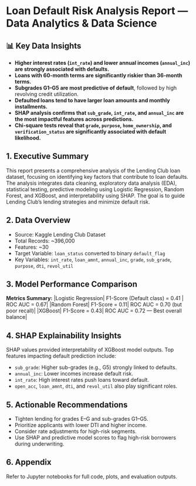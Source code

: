 # Loan Default Risk Analysis Report — Data Analytics & Data Science

## 📊 Key Data Insights

- **Higher interest rates (`int_rate`) and lower annual incomes (`annual_inc`) are strongly associated with defaults.**
- **Loans with 60-month terms are significantly riskier than 36-month terms.**
- **Subgrades G1–G5 are most predictive of default**, followed by high revolving credit utilization.
- **Defaulted loans tend to have larger loan amounts and monthly installments.**
- **SHAP analysis confirms that `sub_grade`, `int_rate`, and `annual_inc` are the most impactful features across predictions.**
- **Chi-square tests reveal that `grade`, `purpose`, `home_ownership`, and `verification_status` are significantly associated with default likelihood.**

## 1. Executive Summary
This report presents a comprehensive analysis of the Lending Club loan dataset, focusing on identifying key factors that contribute to loan defaults. The analysis integrates data cleaning, exploratory data analysis (EDA), statistical testing, predictive modeling using Logistic Regression, Random Forest, and XGBoost, and interpretability using SHAP. The goal is to guide Lending Club’s lending strategies and minimize default risk.

## 2. Data Overview
- Source: Kaggle Lending Club Dataset
- Total Records: ~396,000
- Features: ~30
- Target Variable: `loan_status` converted to binary `default_flag`
- Key Variables: `int_rate`, `loan_amnt`, `annual_inc`, `grade`, `sub_grade`, `purpose`, `dti`, `revol_util`

## 3. Model Performance Comparison
**Metrics Summary:**
|Logistic Regression| F1-Score (Default class) = 0.41 | ROC AUC = 0.67|
|Random Forest| F1-Score = 0.11| ROC AUC = 0.70 (but poor recall)|
|XGBoost| F1-Score = 0.43| ROC AUC = 0.72 — Best overall balance|

## 4. SHAP Explainability Insights
SHAP values provided interpretability of XGBoost model outputs. Top features impacting default prediction include:
- `sub_grade`: Higher sub-grades (e.g., G5) strongly linked to defaults.
- `annual_inc`: Lower incomes increase default risk.
- `int_rate`: High interest rates push loans toward default.
- `open_acc`, `loan_amnt`, `dti`, and `revol_util` also play significant roles.

## 5. Actionable Recommendations
- Tighten lending for grades E–G and sub-grades G1–G5.
- Prioritize applicants with lower DTI and higher income.
- Consider rate adjustments for high-risk segments.
- Use SHAP and predictive model scores to flag high-risk borrowers during underwriting.

## 6. Appendix
Refer to Jupyter notebooks for full code, plots, and evaluation outputs.

